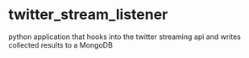 twitter_stream_listener
=======================

python application that hooks into the twitter streaming api and writes collected results to a MongoDB
